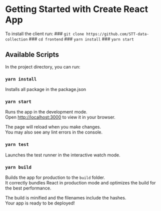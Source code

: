 # Getting Started with Create React App

To install the client run:
    ### `git clone https://github.com/STT-data-collection`
    ### `cd frontend`
    ### `yarn install`
    ### `yarn start`

## Available Scripts

In the project directory, you can run:
### `yarn install`

Installs all package in the package.json 

### `yarn start`

Runs the app in the development mode.\
Open [http://localhost:3000](http://localhost:3000) to view it in your browser.

The page will reload when you make changes.\
You may also see any lint errors in the console.

### `yarn test`

Launches the test runner in the interactive watch mode.

### `yarn build`

Builds the app for production to the `build` folder.\
It correctly bundles React in production mode and optimizes the build for the best performance.

The build is minified and the filenames include the hashes.\
Your app is ready to be deployed!
